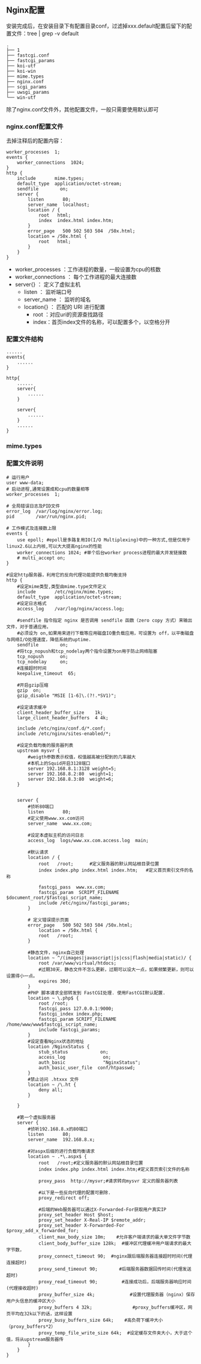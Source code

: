 ## Nginx配置

安装完成后，在安装目录下有配置目录conf，过滤掉xxx.default配置后留下的配置文件：tree | grep -v default

	.
	├── 1
	├── fastcgi.conf
	├── fastcgi_params
	├── koi-utf
	├── koi-win
	├── mime.types
	├── nginx.conf
	├── scgi_params
	├── uwsgi_params
	└── win-utf

除了nginx.conf文件外，其他配置文件，一般只需要使用默认即可

### nginx.conf配置文件

去掉注释后的配置内容：

	worker_processes  1;
	events {
	    worker_connections  1024;
	}
	http {
	    include       mime.types;
	    default_type  application/octet-stream;
	    sendfile        on;
	    server {
	        listen       80;
	        server_name  localhost;
	        location / {
	            root   html;
	            index  index.html index.htm;
	        }
	        error_page   500 502 503 504  /50x.html;
	        location = /50x.html {
	            root   html;
	        }
	    }
	}

- worker_processes ：工作进程的数量，一般设置为cpu的核数
- worker_connections ： 每个工作进程的最大连接数
- server{} ： 定义了虚拟主机
	- listen ： 监听端口号
	- server_name ： 监听的域名
	-  location{} ： 匹配的 URI 进行配置
		- root ：对应uri的资源查找路径
		- index：首页index文件的名称，可以配置多个，以空格分开


### 配置文件结构
	......
	events{
		......
	}
				
	http{
		......
		server{
			......
		}
				
		server{
			......
		}
		......
	}
				



### mime.types




### 配置文件说明

	# 运行用户
	user www-data;    
	# 启动进程,通常设置成和cpu的数量相等
	worker_processes  1;
	
	# 全局错误日志及PID文件
	error_log  /var/log/nginx/error.log;
	pid        /var/run/nginx.pid;
	
	# 工作模式及连接数上限
	events {
	    use epoll; #epoll是多路复用IO(I/O Multiplexing)中的一种方式,但是仅用于linux2.6以上内核,可以大大提高nginx的性能
	    worker_connections 1024; #单个后台worker process进程的最大并发链接数
	    # multi_accept on; 
	}
	
	#设定http服务器，利用它的反向代理功能提供负载均衡支持
	http {
	    #设定mime类型,类型由mime.type文件定义
	    include       /etc/nginx/mime.types;
	    default_type  application/octet-stream;
	    #设定日志格式
	    access_log    /var/log/nginx/access.log;
	
	    #sendfile 指令指定 nginx 是否调用 sendfile 函数（zero copy 方式）来输出文件，对于普通应用，
	    #必须设为 on,如果用来进行下载等应用磁盘IO重负载应用，可设置为 off，以平衡磁盘与网络I/O处理速度，降低系统的uptime.
	    sendfile        on;
	    #将tcp_nopush和tcp_nodelay两个指令设置为on用于防止网络阻塞
	    tcp_nopush      on;
	    tcp_nodelay     on;
	    #连接超时时间
	    keepalive_timeout  65;
	
	    #开启gzip压缩
	    gzip  on;
	    gzip_disable "MSIE [1-6]\.(?!.*SV1)";
	
	    #设定请求缓冲
	    client_header_buffer_size    1k;
	    large_client_header_buffers  4 4k;
	
	    include /etc/nginx/conf.d/*.conf;
	    include /etc/nginx/sites-enabled/*;
	
	    #设定负载均衡的服务器列表
	    upstream mysvr {
	        #weigth参数表示权值，权值越高被分配到的几率越大
	        #本机上的Squid开启3128端口
	        server 192.168.8.1:3128 weight=5;
	        server 192.168.8.2:80  weight=1;
	        server 192.168.8.3:80  weight=6;
	    }
	
	
	    server {
	        #侦听80端口
	        listen       80;
	        #定义使用www.xx.com访问
	        server_name  www.xx.com;
	
	        #设定本虚拟主机的访问日志
	        access_log  logs/www.xx.com.access.log  main;
	
	        #默认请求
	        location / {
	            root   /root;      #定义服务器的默认网站根目录位置
	            index index.php index.html index.htm;   #定义首页索引文件的名称
	
	            fastcgi_pass  www.xx.com;
	            fastcgi_param  SCRIPT_FILENAME  $document_root/$fastcgi_script_name; 
	            include /etc/nginx/fastcgi_params;
	        }
	
	        # 定义错误提示页面
	        error_page   500 502 503 504 /50x.html;  
	            location = /50x.html {
	            root   /root;
	        }
	
	        #静态文件，nginx自己处理
	        location ~ ^/(images|javascript|js|css|flash|media|static)/ {
	            root /var/www/virtual/htdocs;
	            #过期30天，静态文件不怎么更新，过期可以设大一点，如果频繁更新，则可以设置得小一点。
	            expires 30d;
	        }
	        #PHP 脚本请求全部转发到 FastCGI处理. 使用FastCGI默认配置.
	        location ~ \.php$ {
	            root /root;
	            fastcgi_pass 127.0.0.1:9000;
	            fastcgi_index index.php;
	            fastcgi_param SCRIPT_FILENAME /home/www/www$fastcgi_script_name;
	            include fastcgi_params;
	        }
	        #设定查看Nginx状态的地址
	        location /NginxStatus {
	            stub_status            on;
	            access_log              on;
	            auth_basic              "NginxStatus";
	            auth_basic_user_file  conf/htpasswd;
	        }
	        #禁止访问 .htxxx 文件
	        location ~ /\.ht {
	            deny all;
	        }
	
	    }
	
	    #第一个虚拟服务器
	    server {
	        #侦听192.168.8.x的80端口
	        listen       80;
	        server_name  192.168.8.x;
	
	        #对aspx后缀的进行负载均衡请求
	        location ~ .*\.aspx$ {
	            root   /root;#定义服务器的默认网站根目录位置
	            index index.php index.html index.htm;#定义首页索引文件的名称
	
	            proxy_pass  http://mysvr;#请求转向mysvr 定义的服务器列表
	
	            #以下是一些反向代理的配置可删除.
	            proxy_redirect off;
	
	            #后端的Web服务器可以通过X-Forwarded-For获取用户真实IP
	            proxy_set_header Host $host;
	            proxy_set_header X-Real-IP $remote_addr;
	            proxy_set_header X-Forwarded-For $proxy_add_x_forwarded_for;
	            client_max_body_size 10m;    #允许客户端请求的最大单文件字节数
	            client_body_buffer_size 128k;  #缓冲区代理缓冲用户端请求的最大字节数，
	            proxy_connect_timeout 90;  #nginx跟后端服务器连接超时时间(代理连接超时)
	            proxy_send_timeout 90;        #后端服务器数据回传时间(代理发送超时)
	            proxy_read_timeout 90;         #连接成功后，后端服务器响应时间(代理接收超时)
	            proxy_buffer_size 4k;             #设置代理服务器（nginx）保存用户头信息的缓冲区大小
	            proxy_buffers 4 32k;               #proxy_buffers缓冲区，网页平均在32k以下的话，这样设置
	            proxy_busy_buffers_size 64k;    #高负荷下缓冲大小（proxy_buffers*2）
	            proxy_temp_file_write_size 64k;  #设定缓存文件夹大小，大于这个值，将从upstream服务器传
	        }
	    }
	}














